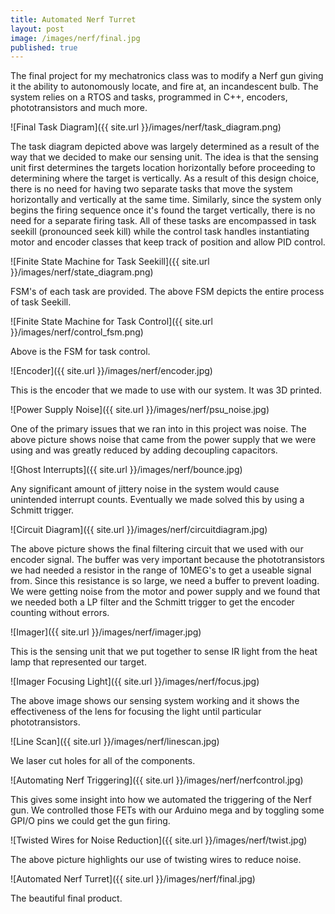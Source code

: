 ```yaml
---
title: Automated Nerf Turret
layout: post
image: /images/nerf/final.jpg
published: true
---
```


The final project for my mechatronics class was to modify a Nerf gun giving it the ability to autonomously locate, and fire at, an incandescent bulb. The system relies on a RTOS and tasks, programmed in C++, encoders, phototransistors and much more.

<!-- more -->

![Final Task Diagram]({{ site.url }}/images/nerf/task_diagram.png)

The task diagram depicted above was largely determined as a result of the way that we decided to make our sensing unit. The idea is that the sensing unit first determines the targets location horizontally before proceeding to determining where the target is vertically. As a result of this design choice, there is no need for having two separate tasks that move the system horizontally and vertically at the same time. Similarly, since the system only begins the firing sequence once it's found the target vertically, there is no need for a separate firing task. All of these tasks are encompassed in task seekill (pronounced seek kill) while the control task handles instantiating motor and encoder classes that keep track of position and allow PID control.

![Finite State Machine for Task Seekill]({{ site.url }}/images/nerf/state_diagram.png)

FSM's of each task are provided. The above FSM depicts the entire process of task Seekill.

![Finite State Machine for Task Control]({{ site.url }}/images/nerf/control_fsm.png)

Above is the FSM for task control.

![Encoder]({{ site.url }}/images/nerf/encoder.jpg)

This is the encoder that we made to use with our system. It was 3D printed.

![Power Supply Noise]({{ site.url }}/images/nerf/psu_noise.jpg)

One of the primary issues that we ran into in this project was noise. The above picture shows noise that came from the power supply that we were using and was greatly reduced by adding decoupling capacitors.

![Ghost Interrupts]({{ site.url }}/images/nerf/bounce.jpg)

Any significant amount of jittery noise in the system would cause unintended interrupt counts. Eventually we made solved this by using a Schmitt trigger.

![Circuit Diagram]({{ site.url }}/images/nerf/circuitdiagram.jpg)

The above picture shows the final filtering circuit that we used with our encoder signal. The buffer was very important because the phototransistors we had needed a resistor in the range of 10MEG's to get a useable signal from. Since this resistance is so large, we need a buffer to prevent loading. We were getting noise from the motor and power supply and we found that we needed both a LP filter and the Schmitt trigger to get the encoder counting without errors.

![Imager]({{ site.url }}/images/nerf/imager.jpg)

This is the sensing unit that we put together to sense IR light from the heat lamp that represented our target.

![Imager Focusing Light]({{ site.url }}/images/nerf/focus.jpg)

The above image shows our sensing system working and it shows the effectiveness of the lens for focusing the light until particular phototransistors.

![Line Scan]({{ site.url }}/images/nerf/linescan.jpg)

We laser cut holes for all of the components.

![Automating Nerf Triggering]({{ site.url }}/images/nerf/nerfcontrol.jpg)

This gives some insight into how we automated the triggering of the Nerf gun. We controlled those FETs with our Arduino mega and by toggling some GPI/O pins we could get the gun firing.

![Twisted Wires for Noise Reduction]({{ site.url }}/images/nerf/twist.jpg)

The above picture highlights our use of twisting wires to reduce noise.

![Automated Nerf Turret]({{ site.url }}/images/nerf/final.jpg)

The beautiful final product.
